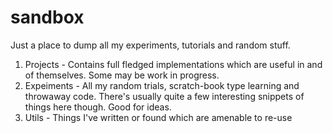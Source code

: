 # sandbox
Just a place to dump all my experiments, tutorials and random stuff.

1. Projects - 
Contains full fledged implementations which are useful in and of themselves. Some may be work in progress.
2. Expeiments - 
All my random trials, scratch-book type learning and throwaway code. There's usually quite a few interesting snippets of things here though. Good for ideas.
3. Utils -
Things I've written or found which are amenable to re-use

